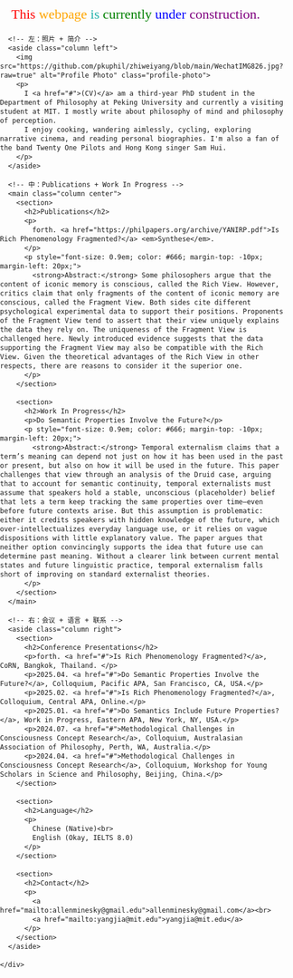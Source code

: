 <html lang="en">
<head>
  <meta charset="UTF-8" />
  <meta name="viewport" content="width=device-width, initial-scale=1.0"/>
  <title>Zhiwei Yang CV</title>
  <style>
    body {
      font-family: 'Georgia', serif;
      margin: 0;
      padding: 0;
    }

    a {
      text-decoration: none;
      color: darkblue;
    }

    a:hover {
      text-decoration: underline;
    }

    .outer-wrapper {
  max-width: none;
  width: 100%;
  margin: 0;
}

    .container {
      display: flex;
      gap: 20px;
      padding: 0 20px;
    }

    .column {
      padding: 20px;
      box-sizing: border-box;
    }

    .left {
      width: 280px;
      flex-shrink: 0;
    }

    .center {
      flex-grow: 1;
      min-width: 500px;
    }

    .right {
      width: 300px;
      flex-shrink: 0;
    }

    img.profile-photo {
      max-width: 100%;
      height: auto;
      border-radius: 10px;
      margin-bottom: 20px;
    }

    section {
      margin-bottom: 30px;
    }

    @media screen and (max-width: 900px) {
      .container {
        flex-direction: column;
      }

      .left, .center, .right {
        width: 100%;
      }
    }
  </style>
</head>
<body>

  <div class="construction-banner" style="font-size: 24px; margin: 20px;">
    <span style="color: red;">This</span>
    <span style="color: orange;">webpage</span>
    <span style="color: lightseagreen;">is</span>
    <span style="color: green;">currently</span>
    <span style="color: blue;">under</span>
    <span style="color: purple;">construction.</span>
  </div>

  <div class="outer-wrapper">
    <div class="container">

      <!-- 左：照片 + 简介 -->
      <aside class="column left">
        <img src="https://github.com/pkuphil/zhiweiyang/blob/main/WechatIMG826.jpg?raw=true" alt="Profile Photo" class="profile-photo">
        <p>
          I <a href="#">(CV)</a> am a third-year PhD student in the Department of Philosophy at Peking University and currently a visiting student at MIT. I mostly write about philosophy of mind and philosophy of perception.
          I enjoy cooking, wandering aimlessly, cycling, exploring narrative cinema, and reading personal biographies. I'm also a fan of the band Twenty One Pilots and Hong Kong singer Sam Hui.
        </p>
      </aside>

      <!-- 中：Publications + Work In Progress -->
      <main class="column center">
        <section>
          <h2>Publications</h2>
          <p>
            forth. <a href="https://philpapers.org/archive/YANIRP.pdf">Is Rich Phenomenology Fragmented?</a> <em>Synthese</em>.
          </p>
          <p style="font-size: 0.9em; color: #666; margin-top: -10px; margin-left: 20px;">
            <strong>Abstract:</strong> Some philosophers argue that the content of iconic memory is conscious, called the Rich View. However, critics claim that only fragments of the content of iconic memory are conscious, called the Fragment View. Both sides cite different psychological experimental data to support their positions. Proponents of the Fragment View tend to assert that their view uniquely explains the data they rely on. The uniqueness of the Fragment View is challenged here. Newly introduced evidence suggests that the data supporting the Fragment View may also be compatible with the Rich View. Given the theoretical advantages of the Rich View in other respects, there are reasons to consider it the superior one.
          </p>
        </section>

        <section>
          <h2>Work In Progress</h2>
          <p>Do Semantic Properties Involve the Future?</p>
          <p style="font-size: 0.9em; color: #666; margin-top: -10px; margin-left: 20px;">
            <strong>Abstract:</strong> Temporal externalism claims that a term’s meaning can depend not just on how it has been used in the past or present, but also on how it will be used in the future. This paper challenges that view through an analysis of the Druid case, arguing that to account for semantic continuity, temporal externalists must assume that speakers hold a stable, unconscious (placeholder) belief that lets a term keep tracking the same properties over time—even before future contexts arise. But this assumption is problematic: either it credits speakers with hidden knowledge of the future, which over-intellectualizes everyday language use, or it relies on vague dispositions with little explanatory value. The paper argues that neither option convincingly supports the idea that future use can determine past meaning. Without a clearer link between current mental states and future linguistic practice, temporal externalism falls short of improving on standard externalist theories.
          </p>
        </section>
      </main>

      <!-- 右：会议 + 语言 + 联系 -->
      <aside class="column right">
        <section>
          <h2>Conference Presentations</h2>
          <p>forth. <a href="#">Is Rich Phenomenology Fragmented?</a>, CoRN, Bangkok, Thailand. </p>
          <p>2025.04. <a href="#">Do Semantic Properties Involve the Future?</a>, Colloquium, Pacific APA, San Francisco, CA, USA.</p>
          <p>2025.02. <a href="#">Is Rich Phenomenology Fragmented?</a>, Colloquium, Central APA, Online.</p>
          <p>2025.01. <a href="#">Do Semantics Include Future Properties?</a>, Work in Progress, Eastern APA, New York, NY, USA.</p>
          <p>2024.07. <a href="#">Methodological Challenges in Consciousness Concept Research</a>, Colloquium, Australasian Association of Philosophy, Perth, WA, Australia.</p>
          <p>2024.04. <a href="#">Methodological Challenges in Consciousness Concept Research</a>, Colloquium, Workshop for Young Scholars in Science and Philosophy, Beijing, China.</p>
        </section>

        <section>
          <h2>Language</h2>
          <p>
            Chinese (Native)<br>
            English (Okay, IELTS 8.0)
          </p>
        </section>

        <section>
          <h2>Contact</h2>
          <p>
            <a href="mailto:allenminesky@gmail.edu">allenminesky@gmail.com</a><br>
            <a href="mailto:yangjia@mit.edu">yangjia@mit.edu</a>
          </p>
        </section>
      </aside>

    </div>
  </div>
</body>
</html>
